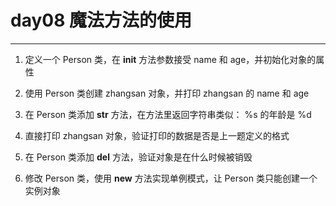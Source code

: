# day08 魔法方法的使用

---
1. 定义一个 Person 类，在 __init__ 方法参数接受 name 和 age，并初始化对象的属性

2. 使用 Person 类创建 zhangsan 对象，并打印 zhangsan 的 name 和 age

3. 在 Person 类添加 __str__ 方法，在方法里返回字符串类似： %s 的年龄是 %d

4. 直接打印 zhangsan 对象，验证打印的数据是否是上一题定义的格式

5. 在 Person 类添加 __del__ 方法，验证对象是在什么时候被销毁

6. 修改 Person 类，使用 __new__ 方法实现单例模式，让 Person 类只能创建一个实例对象